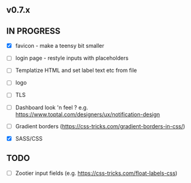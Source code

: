 ## v0.7.x

## IN PROGRESS

- [x] favicon
      - make a teensy bit smaller
- [ ] login page
      - restyle inputs with placeholders
- [ ] Templatize HTML and set label text etc from file
- [ ] logo
- [ ] TLS
- [ ] Dashboard look 'n feel ? e.g. https://www.toptal.com/designers/ux/notification-design
- [ ] Gradient borders (https://css-tricks.com/gradient-borders-in-css/)

- [x] SASS/CSS

## TODO

- [ ] Zootier input fields (e.g. https://css-tricks.com/float-labels-css)
